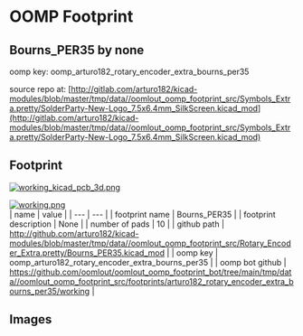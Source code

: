 # OOMP Footprint  
## Bourns_PER35  by none  
  
oomp key: oomp_arturo182_rotary_encoder_extra_bourns_per35  
  
source repo at: [http://gitlab.com/arturo182/kicad-modules/blob/master/tmp/data//oomlout_oomp_footprint_src/Symbols_Extra.pretty/SolderParty-New-Logo_7.5x6.4mm_SilkScreen.kicad_mod](http://gitlab.com/arturo182/kicad-modules/blob/master/tmp/data//oomlout_oomp_footprint_src/Symbols_Extra.pretty/SolderParty-New-Logo_7.5x6.4mm_SilkScreen.kicad_mod)  
## Footprint  
  
[![working_kicad_pcb_3d.png](working_kicad_pcb_3d_600.png)](working_kicad_pcb_3d.png)  
  
[![working.png](working_600.png)](working.png)  
| name | value | 
| --- | --- | 
| footprint name | Bourns_PER35 | 
| footprint description | None | 
| number of pads | 10 | 
| github path | http://github.com/arturo182/kicad-modules/blob/master/tmp/data//oomlout_oomp_footprint_src/Rotary_Encoder_Extra.pretty/Bourns_PER35.kicad_mod | 
| oomp key | oomp_arturo182_rotary_encoder_extra_bourns_per35 | 
| oomp bot github | https://github.com/oomlout/oomlout_oomp_footprint_bot/tree/main/tmp/data//oomlout_oomp_footprint_src/footprints/arturo182_rotary_encoder_extra_bourns_per35/working | 
## Images  
